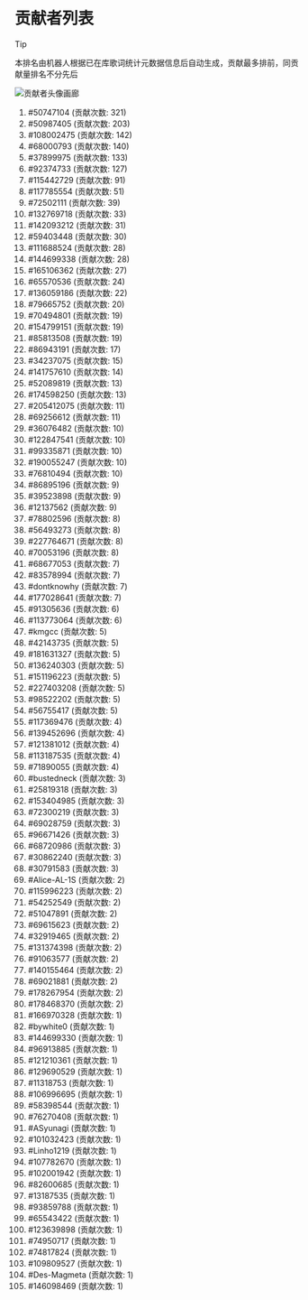# 贡献者列表

> [!TIP]
> 本排名由机器人根据已在库歌词统计元数据信息后自动生成，贡献最多排前，同贡献量排名不分先后

![贡献者头像画廊](./CONTRIBUTORS.svg)

1. #50747104 (贡献次数: 321)
2. #50987405 (贡献次数: 203)
3. #108002475 (贡献次数: 142)
4. #68000793 (贡献次数: 140)
5. #37899975 (贡献次数: 133)
6. #92374733 (贡献次数: 127)
7. #115442729 (贡献次数: 91)
8. #117785554 (贡献次数: 51)
9. #72502111 (贡献次数: 39)
10. #132769718 (贡献次数: 33)
11. #142093212 (贡献次数: 31)
12. #59403448 (贡献次数: 30)
13. #111688524 (贡献次数: 28)
14. #144699338 (贡献次数: 28)
15. #165106362 (贡献次数: 27)
16. #65570536 (贡献次数: 24)
17. #136059186 (贡献次数: 22)
18. #79665752 (贡献次数: 20)
19. #70494801 (贡献次数: 19)
20. #154799151 (贡献次数: 19)
21. #85813508 (贡献次数: 19)
22. #86943191 (贡献次数: 17)
23. #34237075 (贡献次数: 15)
24. #141757610 (贡献次数: 14)
25. #52089819 (贡献次数: 13)
26. #174598250 (贡献次数: 13)
27. #205412075 (贡献次数: 11)
28. #69256612 (贡献次数: 11)
29. #36076482 (贡献次数: 10)
30. #122847541 (贡献次数: 10)
31. #99335871 (贡献次数: 10)
32. #190055247 (贡献次数: 10)
33. #76810494 (贡献次数: 10)
34. #86895196 (贡献次数: 9)
35. #39523898 (贡献次数: 9)
36. #12137562 (贡献次数: 9)
37. #78802596 (贡献次数: 8)
38. #56493273 (贡献次数: 8)
39. #227764671 (贡献次数: 8)
40. #70053196 (贡献次数: 8)
41. #68677053 (贡献次数: 7)
42. #83578994 (贡献次数: 7)
43. #dontknowhy (贡献次数: 7)
44. #177028641 (贡献次数: 7)
45. #91305636 (贡献次数: 6)
46. #113773064 (贡献次数: 6)
47. #kmgcc (贡献次数: 5)
48. #42143735 (贡献次数: 5)
49. #181631327 (贡献次数: 5)
50. #136240303 (贡献次数: 5)
51. #151196223 (贡献次数: 5)
52. #227403208 (贡献次数: 5)
53. #98522202 (贡献次数: 5)
54. #56755417 (贡献次数: 5)
55. #117369476 (贡献次数: 4)
56. #139452696 (贡献次数: 4)
57. #121381012 (贡献次数: 4)
58. #113187535 (贡献次数: 4)
59. #71890055 (贡献次数: 4)
60. #bustedneck (贡献次数: 3)
61. #25819318 (贡献次数: 3)
62. #153404985 (贡献次数: 3)
63. #72300219 (贡献次数: 3)
64. #69028759 (贡献次数: 3)
65. #96671426 (贡献次数: 3)
66. #68720986 (贡献次数: 3)
67. #30862240 (贡献次数: 3)
68. #30791583 (贡献次数: 3)
69. #Alice-AL-1S (贡献次数: 2)
70. #115996223 (贡献次数: 2)
71. #54252549 (贡献次数: 2)
72. #51047891 (贡献次数: 2)
73. #69615623 (贡献次数: 2)
74. #32919465 (贡献次数: 2)
75. #131374398 (贡献次数: 2)
76. #91063577 (贡献次数: 2)
77. #140155464 (贡献次数: 2)
78. #69021881 (贡献次数: 2)
79. #178267954 (贡献次数: 2)
80. #178468370 (贡献次数: 2)
81. #166970328 (贡献次数: 1)
82. #bywhite0 (贡献次数: 1)
83. #144699330 (贡献次数: 1)
84. #96913885 (贡献次数: 1)
85. #121210361 (贡献次数: 1)
86. #129690529 (贡献次数: 1)
87. #11318753 (贡献次数: 1)
88. #106996695 (贡献次数: 1)
89. #58398544 (贡献次数: 1)
90. #76270408 (贡献次数: 1)
91. #ASyunagi (贡献次数: 1)
92. #101032423 (贡献次数: 1)
93. #Linho1219 (贡献次数: 1)
94. #107782670 (贡献次数: 1)
95. #102001942 (贡献次数: 1)
96. #82600685 (贡献次数: 1)
97. #13187535 (贡献次数: 1)
98. #93859788 (贡献次数: 1)
99. #65543422 (贡献次数: 1)
100. #123639898 (贡献次数: 1)
101. #74950717 (贡献次数: 1)
102. #74817824 (贡献次数: 1)
103. #109809527 (贡献次数: 1)
104. #Des-Magmeta (贡献次数: 1)
105. #146098469 (贡献次数: 1)
